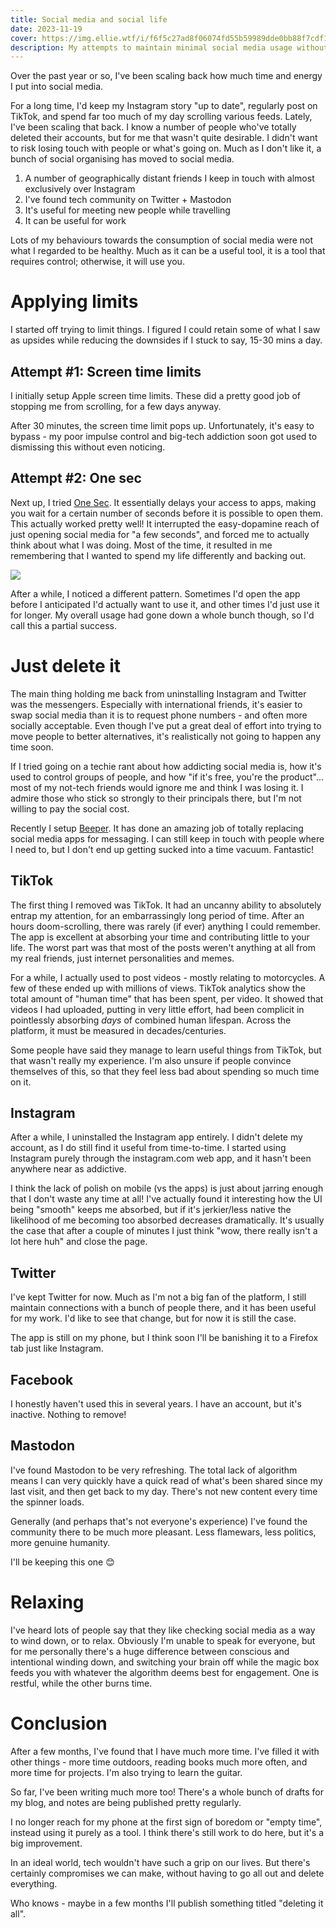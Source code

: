 ```yaml
---
title: Social media and social life
date: 2023-11-19
cover: https://img.ellie.wtf/i/f6f5c27ad8f06074fd55b59989dde0bb88f7cdf1944f77740eb8c4b9afd2b43c.jpg
description: My attempts to maintain minimal social media usage without becoming hooked on an infinite-scrolling algorithm.
---
```

Over the past year or so, I've been scaling back how much time and energy I put into social media.

For a long time, I'd keep my Instagram story "up to date", regularly post on TikTok, and spend far too much of my day scrolling various feeds. Lately, I've been scaling that back. I know a number of people who've totally deleted their accounts, but for me that wasn't quite desirable. I didn't want to risk losing touch with people or what's going on. Much as I don't like it, a bunch of social organising has moved to social media.

1. A number of geographically distant friends I keep in touch with almost exclusively over Instagram
2. I've found tech community on Twitter + Mastodon
3. It's useful for meeting new people while travelling
4. It can be useful for work

Lots of my behaviours towards the consumption of social media were not what I regarded to be healthy. Much as it can be a useful tool, it is a tool that requires control; otherwise, it will use you.

# Applying limits

I started off trying to limit things. I figured I could retain some of what I saw as upsides while reducing the downsides if I stuck to say, 15-30 mins a day.
## Attempt #1: Screen time limits

I initially setup Apple screen time limits. These did a pretty good job of stopping me from scrolling, for a few days anyway. 

After 30 minutes, the screen time limit pops up. Unfortunately, it's easy to bypass - my poor impulse control and big-tech addiction soon got used to dismissing this without even noticing.

## Attempt #2: One sec

Next up, I tried [One Sec](https://one-sec.app/). It essentially delays your access to apps, making you wait for a certain number of seconds before it is possible to open them. This actually worked pretty well! It interrupted the easy-dopamine reach of just opening social media for "a few seconds", and forced me to actually think about what I was doing. Most of the time, it resulted in me remembering that I wanted to spend my life differently and backing out.

![](https://img.ellie.wtf/i/4fdb295d3303f0871d00782a3ef40157329f52c4f9698241c1cc2bb4ed99af56.jpg)

After a while, I noticed a different pattern. Sometimes I'd open the app before I anticipated I'd actually want to use it, and other times I'd just use it for longer. My overall usage had gone down a whole bunch though, so I'd call this a partial success.

# Just delete it

The main thing holding me back from uninstalling Instagram and Twitter was the messengers. Especially with international friends, it's easier to swap social media than it is to request phone numbers - and often more socially acceptable. Even though I've put a great deal of effort into trying to move people to better alternatives, it's realistically not going to happen any time soon.

If I tried going on a techie rant about how addicting social media is, how it's used to control groups of people, and how "if it's free, you're the product"... most of my not-tech friends would ignore me and think I was losing it. I admire those who stick so strongly to their principals there, but I'm not willing to pay the social cost.

Recently I setup [Beeper](https://www.beeper.com/). It has done an amazing job of totally replacing social media apps for messaging. I can still keep in touch with people where I need to, but I don't end up getting sucked into a time vacuum. Fantastic!

## TikTok

The first thing I removed was TikTok. It had an uncanny ability to absolutely entrap my attention, for an embarrassingly long period of time. After an hours doom-scrolling, there was rarely (if ever) anything I could remember. The app is excellent at absorbing your time and contributing little to your life. The worst part was that most of the posts weren't anything at all from my real friends, just internet personalities and memes.

For a while, I actually used to post videos - mostly relating to motorcycles. A few of these ended up with millions of views. TikTok analytics show the total amount of "human time" that has been spent, per video. It showed that videos I had uploaded, putting in very little effort, had been complicit in pointlessly absorbing _days_ of combined human lifespan. Across the platform, it must be measured in decades/centuries.

Some people have said they manage to learn useful things from TikTok, but that wasn't really my experience. I'm also unsure if people convince themselves of this, so that they feel less bad about spending so much time on it.

## Instagram

After a while, I uninstalled the Instagram app entirely. I didn't delete my account, as I do still find it useful from time-to-time. I started using Instagram purely through the instagram.com web app, and it hasn't been anywhere near as addictive.

I think the lack of polish on mobile (vs the apps) is just about jarring enough that I don't waste any time at all! I've actually found it interesting how the UI being "smooth" keeps me absorbed, but if it's jerkier/less native the likelihood of me becoming too absorbed decreases dramatically. It's usually the case that after a couple of minutes I just think "wow, there really isn't a lot here huh" and close the page.

## Twitter

I've kept Twitter for now. Much as I'm not a big fan of the platform, I still maintain connections with a bunch of people there, and it has been useful for my work. I'd like to see that change, but for now it is still the case.

The app is still on my phone, but I think soon I'll be banishing it to a Firefox tab just like Instagram.

## Facebook

I honestly haven't used this in several years. I have an account, but it's inactive. Nothing to remove!

## Mastodon

I've found Mastodon to be very refreshing. The total lack of algorithm means I can very quickly have a quick read of what's been shared since my last visit, and then get back to my day. There's not new content every time the spinner loads.

Generally (and perhaps that's not everyone's experience) I've found the community there to be much more pleasant. Less flamewars, less politics, more genuine humanity.

I'll be keeping this one 😊

# Relaxing

I've heard lots of people say that they like checking social media as a way to wind down, or to relax. Obviously I'm unable to speak for everyone, but for me personally there's a huge difference between conscious and intentional winding down, and switching your brain off while the magic box feeds you with whatever the algorithm deems best for engagement. One is restful, while the other burns time.

# Conclusion

After a few months, I've found that I have much more time. I've filled it with other things - more time outdoors, reading books much more often, and more time for projects. I'm also trying to learn the guitar.

So far, I've been writing much more too! There's a whole bunch of drafts for my blog, and notes are being published pretty regularly. 

I no longer reach for my phone at the first sign of boredom or "empty time", instead using it purely as a tool. I think there's still work to do here, but it's a big improvement.

In an ideal world, tech wouldn't have such a grip on our lives. But there's certainly compromises we can make, without having to go all out and delete everything.

Who knows - maybe in a few months I'll publish something titled "deleting it all".

